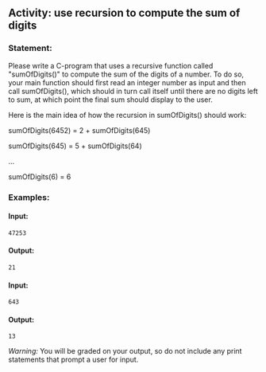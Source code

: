## Activity: use recursion to compute the sum of digits

### Statement:

Please write a C-program that uses a recursive function called "sumOfDigits()" to compute the sum of the digits of a number. To do so, your main function should first read an integer number as input and then call sumOfDigits(), which should in turn call itself until there are no digits left to sum, at which point the final sum should display to the user.

Here is the main idea of how the recursion in sumOfDigits() should work:

sumOfDigits(6452) = 2 + sumOfDigits(645)

sumOfDigits(645) = 5 + sumOfDigits(64)

...

sumOfDigits(6) = 6

### Examples:

#### Input:

    47253

#### Output:
    
    21
    
#### Input:

    643

#### Output:

    13
    
*Warning:* You will be graded on your output, so do not include any print statements that prompt a user for input.
